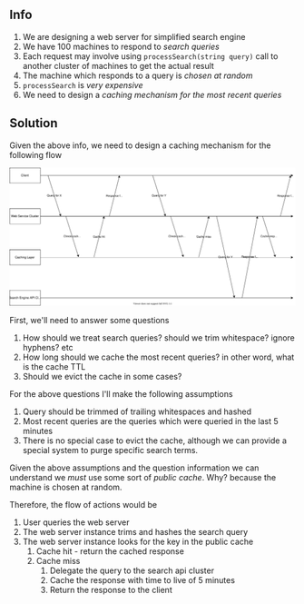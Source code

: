 ## Info

1. We are designing a web server for simplified search engine
2. We have 100 machines to respond to _search queries_
3. Each request may involve using `processSearch(string query)` call to another cluster of machines to get the actual result
4. The machine which responds to a query is _chosen at random_
5. `processSearch` is _very expensive_
6. We need to design a _caching mechanism for the most recent queries_

## Solution

Given the above info, we need to design a caching mechanism for the following flow

![Flow](diagram.dio.svg)

First, we'll need to answer some questions

1. How should we treat search queries? should we trim whitespace? ignore hyphens? etc
2. How long should we cache the most recent queries? in other word, what is the cache TTL
3. Should we evict the cache in some cases?

For the above questions I'll make the following assumptions

1. Query should be trimmed of trailing whitespaces and hashed
2. Most recent queries are the queries which were queried in the last 5 minutes
3. There is no special case to evict the cache, although we can provide a special system to purge specific search terms.

Given the above assumptions and the question information we can understand we _must_ use some sort of _public cache_. Why? because the machine is chosen at random.

Therefore, the flow of actions would be

1. User queries the web server
2. The web server instance trims and hashes the search query
3. The web server instance looks for the key in the public cache
   1. Cache hit - return the cached response
   2. Cache miss
      1. Delegate the query to the search api cluster
      2. Cache the response with time to live of 5 minutes
      3. Return the response to the client
